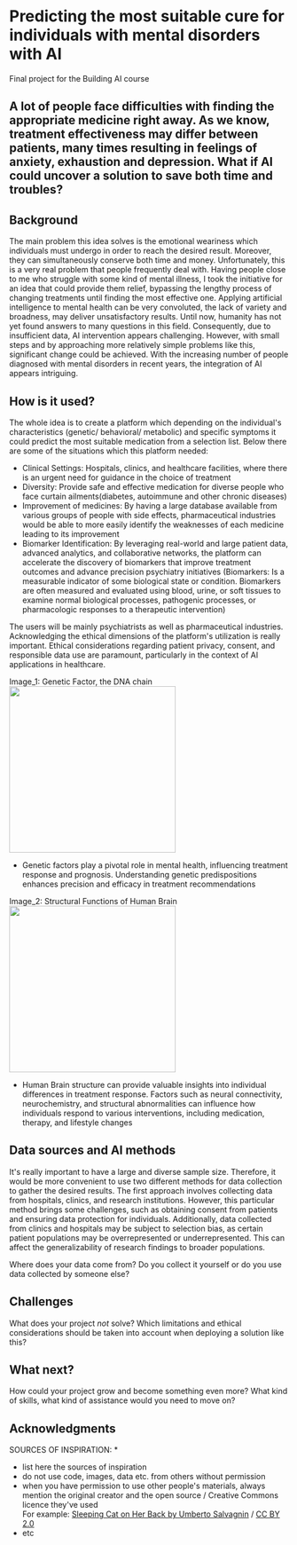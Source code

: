 
# Predicting the most suitable cure for individuals with mental disorders with AI 

Final project for the Building AI course 

## A lot of people face difficulties with finding the appropriate medicine right away. As we know, treatment effectiveness may differ between patients, many times resulting in feelings of anxiety, exhaustion and depression. What if AI could uncover a solution to save both time and troubles?
 


## Background
The main problem this idea solves is the emotional weariness which individuals must undergo in order to reach the desired result. Moreover, they can simultaneously conserve both time and money. Unfortunately, this is a very real problem that people frequently deal with. Having people close to me who struggle with some kind of mental illness, I took the initiative for an idea that could provide them relief, bypassing the lengthy process of changing treatments until finding the most effective one. Applying artificial intelligence to mental health can be very convoluted, the lack of variety and broadness, may deliver unsatisfactory results. Until now, humanity has not yet found answers to many questions in this field. Consequently, due to insufficient data, AI intervention appears challenging. However, with small steps and by approaching more relatively simple problems like this, significant change could be achieved. With the increasing number of people diagnosed with mental disorders in recent years, the integration of AI appears intriguing. 



## How is it used? 
The whole idea is to create a platform which depending on the individual's characteristics (genetic/ behavioral/ metabolic) and specific symptoms it could predict the most suitable medication from a selection list. Below there are some of the situations which this platform needed:
- Clinical Settings: Hospitals, clinics, and healthcare facilities, where there is an urgent need for guidance in the choice of treatment
- Diversity: Provide safe and effective medication for diverse people who face curtain ailments(diabetes, autoimmune and other chronic diseases)
- Improvement of medicines: Βy having a large database available from various groups of people with side effects, pharmaceutical industries would be able to more easily identify the weaknesses of each medicine leading to its improvement
- Biomarker Identification: By leveraging real-world and large patient data, advanced analytics, and collaborative networks, the platform can accelerate the discovery of biomarkers that improve treatment outcomes and advance precision psychiatry initiatives (Biomarkers: Is a measurable indicator of some biological state or condition. Biomarkers are often measured and evaluated using blood, urine, or soft tissues to examine normal biological processes, pathogenic processes, or pharmacologic responses to a therapeutic intervention)    

The users will be mainly psychiatrists as well as pharmaceutical industries. Acknowledging the ethical dimensions of the platform's utilization is really important.
Ethical considerations regarding patient privacy, consent, and responsible data use are paramount, particularly in the context of AI applications in healthcare. 


Image_1: Genetic Factor, the DNA chain
<img src="https://i.pinimg.com/564x/fc/13/b2/fc13b25cf7f7f4b3f77c73fc8faa096a.jpg" width="300">

- Genetic factors play a pivotal role in mental health, influencing treatment response and prognosis. Understanding genetic predispositions enhances precision and efficacy in treatment recommendations

Image_2: Structural Functions of Human Brain
<img src="https://i.pinimg.com/564x/91/5a/5b/915a5bb5309edb2854159285084c2ba2.jpg" width="300"> 

- Human Brain structure can provide valuable insights into individual differences in treatment response. Factors such as neural connectivity, neurochemistry, and structural abnormalities can influence how individuals respond to various interventions, including medication, therapy, and lifestyle changes




## Data sources and AI methods
It's really important to have a large and diverse sample size. Therefore, it would be more convenient to use two different methods for data collection to gather the desired results. The first approach involves collecting data from hospitals, clinics, and research institutions. However, this particular method brings some challenges, such as obtaining consent from patients and ensuring data protection for individuals. Additionally, data collected from clinics and hospitals may be subject to selection bias, as certain patient populations may be overrepresented or underrepresented. This can affect the generalizability of research findings to broader populations.




Where does your data come from? Do you collect it yourself or do you use data collected by someone else?



## Challenges

What does your project _not_ solve? Which limitations and ethical considerations should be taken into account when deploying a solution like this?

## What next?

How could your project grow and become something even more? What kind of skills, what kind of assistance would you  need to move on? 


## Acknowledgments
SOURCES OF INSPIRATION:
*


* list here the sources of inspiration 
* do not use code, images, data etc. from others without permission
* when you have permission to use other people's materials, always mention the original creator and the open source / Creative Commons licence they've used
  <br>For example: [Sleeping Cat on Her Back by Umberto Salvagnin](https://commons.wikimedia.org/wiki/File:Sleeping_cat_on_her_back.jpg#filelinks) / [CC BY 2.0](https://creativecommons.org/licenses/by/2.0)
* etc
